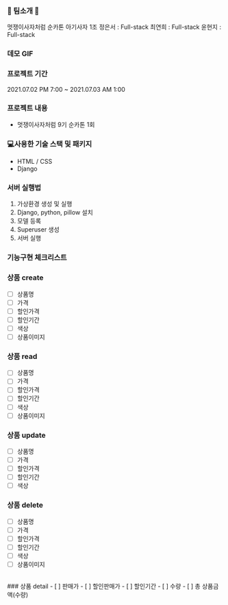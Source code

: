 ### 🦁 팀소개 🦁
멋쟁이사자처럼 순카톤 아기사자 1조
정은서 : Full-stack
최연희 : Full-stack
윤현지 : Full-stack

### 데모 GIF

### 프로젝트 기간
2021.07.02 PM 7:00 ~ 2021.07.03 AM 1:00 

### 프로젝트 내용
- 멋쟁이사자처럼 9기 순카톤 1회

### 💻사용한 기술 스택 및 패키지
- HTML / CSS
- Django

### 서버 실행법
1. 가상환경 생성 및 실행
2. Django, python, pillow 설치
3. 모델 등록
4. Superuser 생성
5. 서버 실행

### 기능구현 체크리스트

### 상품 create
- [ ] 상품명
- [ ] 가격
- [ ] 할인가격
- [ ] 할인기간
- [ ] 색상
- [ ] 상품이미지

### 상품 read
- [ ] 상품명
- [ ] 가격
- [ ] 할인가격
- [ ] 할인기간
- [ ] 색상
- [ ] 상품이미지

### 상품 update
- [ ] 상품명
- [ ] 가격
- [ ] 할인가격
- [ ] 할인기간
- [ ] 색상

### 상품 delete
- [ ] 상품명
- [ ] 가격
- [ ] 할인가격
- [ ] 할인기간
- [ ] 색상
- [ ] 상품이미지
<br>
### 상품 detail
- [ ] 판매가
- [ ] 할인판매가
- [ ] 할인기간
- [ ] 수량
- [ ] 총 상품금액(수량)
